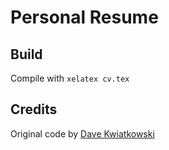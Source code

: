 # Personal Resume

## Build

Compile with `xelatex cv.tex`

## Credits

Original code by [Dave Kwiatkowski](https://github.com/davekwiatkowski)
